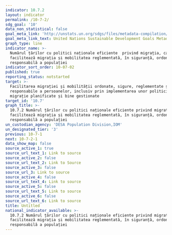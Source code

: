 ```yaml
---
indicator: 10.7.2
layout: indicator
permalink: /10-7-2/
sdg_goal: '10'
data_non_statistical: false
goal_meta_link: 'http://unstats.un.org/sdgs/files/metadata-compilation/Metadata-Goal-10.pdf'
goal_meta_link_text: United Nations Sustainable Development Goals Metadata (pdf 564kB)
graph_type: line
indicator_name: >-
  Numărul țărilor cu politici naționale eficiente  privind migrația, care
  facilitează migrația și mobilitatea reglementată, în siguranță, ordonată și
  responsabilă a populației
indicator_sort_order: 10-07-02
published: true
reporting_status: notstarted
target: >-
  Facilitarea migrației și mobilității ordonate, sigure, reglementate și
  responsabile a persoanelor, inclusiv prin implementarea unor politici de
  migrație planificate și bine gestionate
target_id: '10.7'
graph_title: >-
  10.7.2 Numărul țărilor cu politici naționale eficiente privind migrația, care
  facilitează migrația și mobilitatea reglementată, în siguranță, ordonată și
  responsabilă a populației
un_custodian_agency: 'DESA Population Division,IOM'
un_designated_tier: '3'
previous: 10-7-1
next: 10-7-2-1
data_show_map: false
source_active_1: true
source_url_text_1: Link to source
source_active_2: false
source_url_text_2: Link to Source
source_active_3: false
source_url_3: Link to source
source_active_4: false
source_url_text_4: Link to source
source_active_5: false
source_url_text_5: Link to source
source_active_6: false
source_url_text_6: Link to source
title: Untitled
national_indicator_available: >-
  10.7.2 Numărul țărilor cu politici naționale eficiente privind migrația, care
  facilitează migrația și mobilitatea reglementată, în siguranță, ordonată și
  responsabilă a populației
---
```

